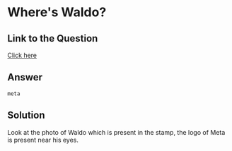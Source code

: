 # Where's Waldo?
## Link to the Question
[Click here](https://res.cloudinary.com/dgws5uw97/image/upload/v1635452945/waldo_1_fmytdd.png)

## Answer
```
meta
```

## Solution
Look at the photo of Waldo which is present in the stamp, the logo of Meta is present near his eyes.